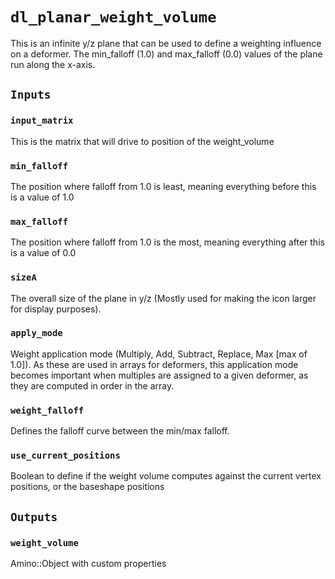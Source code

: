 # `dl_planar_weight_volume`

This is an infinite y/z plane that can be used to define a weighting influence on a deformer.  The min_falloff (1.0) and max_falloff (0.0) values of the plane run along the x-axis. 

## `Inputs`

### `input_matrix`

This is the matrix that will drive to position of the weight_volume

### `min_falloff`

The position where falloff from 1.0 is least, meaning everything before this is a value of 1.0

### `max_falloff`

The position where falloff from 1.0 is the most, meaning everything after this is a value of 0.0

### `sizeA`

The overall size of the plane in y/z (Mostly used for making the icon larger for display purposes).

### `apply_mode`

Weight application mode (Multiply, Add, Subtract, Replace, Max [max of 1.0]).  As these are used in arrays for deformers, this application mode becomes important when multiples are assigned to a given deformer, as they are computed in order in the array. 

### `weight_falloff`

Defines the falloff curve between the min/max falloff.

### `use_current_positions`

Boolean to define if the weight volume computes against the current vertex positions, or the baseshape positions

## `Outputs`

### `weight_volume`

Amino::Object with custom properties